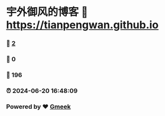 # 宇外御风的博客 :link: https://tianpengwan.github.io 
### :page_facing_up: [2](https://tianpengwan.github.io/tag.html) 
### :speech_balloon: 0 
### :hibiscus: 196 
### :alarm_clock: 2024-06-20 16:48:09 
### Powered by :heart: [Gmeek](https://github.com/Meekdai/Gmeek)
